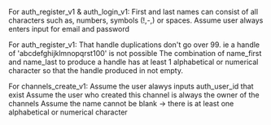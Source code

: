 For auth_register_v1 & auth_login_v1:
First and last names can consist of all characters such as,
numbers, symbols (!,-,) or spaces.
Assume user always enters input for email and password

For auth_register_v1:
That handle duplications don't go over 99. ie a handle of
'abcdefghijklmnopqrst100' is not possible
The combination of name_first and name_last to produce a handle
has at least 1 alphabetical or numerical character so that the 
handle produced in not empty.

For channels_create_v1:
Assume the user alawys inputs auth_user_id that exist
Assume the user who created this channel is always the owner of the channels
Assume the name cannot be blank -> there is at least one alphabetical or numerical character



    
 


